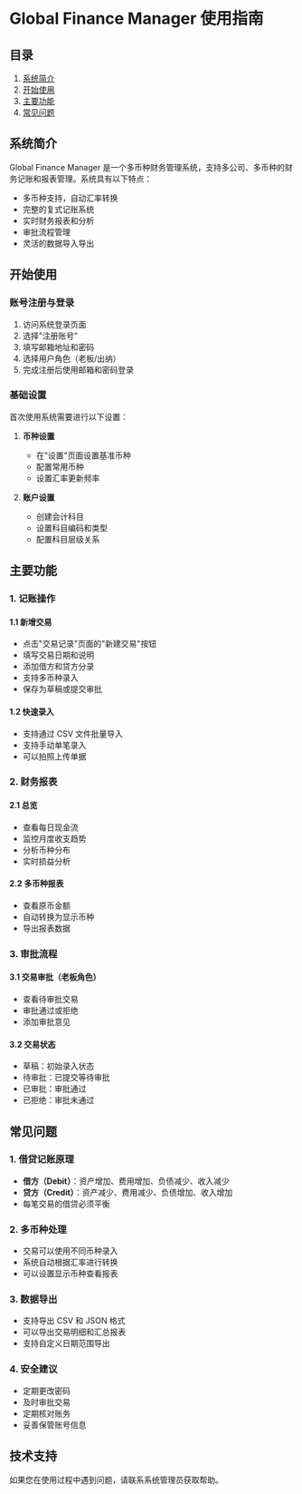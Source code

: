 # Global Finance Manager 使用指南

## 目录
1. [系统简介](#系统简介)
2. [开始使用](#开始使用)
3. [主要功能](#主要功能)
4. [常见问题](#常见问题)

## 系统简介

Global Finance Manager 是一个多币种财务管理系统，支持多公司、多币种的财务记账和报表管理。系统具有以下特点：

- 多币种支持，自动汇率转换
- 完整的复式记账系统
- 实时财务报表和分析
- 审批流程管理
- 灵活的数据导入导出

## 开始使用

### 账号注册与登录

1. 访问系统登录页面
2. 选择"注册账号"
3. 填写邮箱地址和密码
4. 选择用户角色（老板/出纳）
5. 完成注册后使用邮箱和密码登录

### 基础设置

首次使用系统需要进行以下设置：

1. **币种设置**
   - 在"设置"页面设置基准币种
   - 配置常用币种
   - 设置汇率更新频率

2. **账户设置**
   - 创建会计科目
   - 设置科目编码和类型
   - 配置科目层级关系

## 主要功能

### 1. 记账操作

#### 1.1 新增交易
- 点击"交易记录"页面的"新建交易"按钮
- 填写交易日期和说明
- 添加借方和贷方分录
- 支持多币种录入
- 保存为草稿或提交审批

#### 1.2 快速录入
- 支持通过 CSV 文件批量导入
- 支持手动单笔录入
- 可以拍照上传单据

### 2. 财务报表

#### 2.1 总览
- 查看每日现金流
- 监控月度收支趋势
- 分析币种分布
- 实时损益分析

#### 2.2 多币种报表
- 查看原币金额
- 自动转换为显示币种
- 导出报表数据

### 3. 审批流程

#### 3.1 交易审批（老板角色）
- 查看待审批交易
- 审批通过或拒绝
- 添加审批意见

#### 3.2 交易状态
- 草稿：初始录入状态
- 待审批：已提交等待审批
- 已审批：审批通过
- 已拒绝：审批未通过

## 常见问题

### 1. 借贷记账原理

- **借方（Debit）**：资产增加、费用增加、负债减少、收入减少
- **贷方（Credit）**：资产减少、费用减少、负债增加、收入增加
- 每笔交易的借贷必须平衡

### 2. 多币种处理

- 交易可以使用不同币种录入
- 系统自动根据汇率进行转换
- 可以设置显示币种查看报表

### 3. 数据导出

- 支持导出 CSV 和 JSON 格式
- 可以导出交易明细和汇总报表
- 支持自定义日期范围导出

### 4. 安全建议

- 定期更改密码
- 及时审批交易
- 定期核对账务
- 妥善保管账号信息

## 技术支持

如果您在使用过程中遇到问题，请联系系统管理员获取帮助。